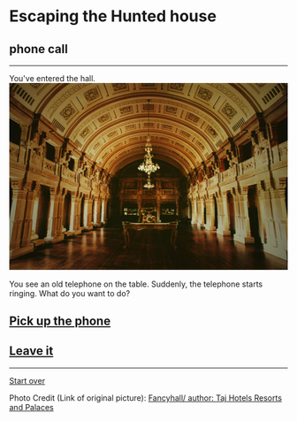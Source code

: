 # Escaping the Hunted house  
## phone call  
---  

You've entered the hall.  
<img src="https://raw.githubusercontent.com/xiurongy3506/cyoa-project/master/fancy-golden-entrance/fancyroute.jpg" id="c9.io" alt="" />  

You see an old telephone on the table. Suddenly, the telephone starts ringing. What do you want to do?  

## [Pick up the phone](route.md)  
## [Leave it](result-three-end.md)  

---  
[Start over](../home.md)  

Photo Credit (Link of original picture): [Fancyhall/ author: Taj Hotels Resorts and Palaces](https://commons.wikimedia.org/wiki/File:Marwar_Hall.jpg) 


